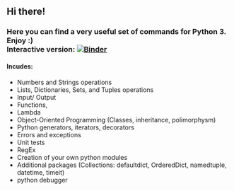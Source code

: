 ## Hi there! 

### Here you can find a very useful set of commands for Python 3. Enjoy :) </br> Interactive version: [![Binder](https://mybinder.org/badge_logo.svg)](https://mybinder.org/v2/gh/alexanch/python-cheat-sheet/master)


#### Incudes:
* Numbers and Strings operations
* Lists, Dictionaries, Sets, and Tuples operations 
* Input/ Output
* Functions, 
* Lambda 
* Object-Oriented Programming (Classes, inheritance, polimorphysm) 
* Python generators, iterators, decorators
* Errors and exceptions
* Unit tests
* RegEx
* Creation of your own python modules
* Additional packages (Collections: defaultdict, OrderedDict, namedtuple, datetime, timeit)
* python debugger

